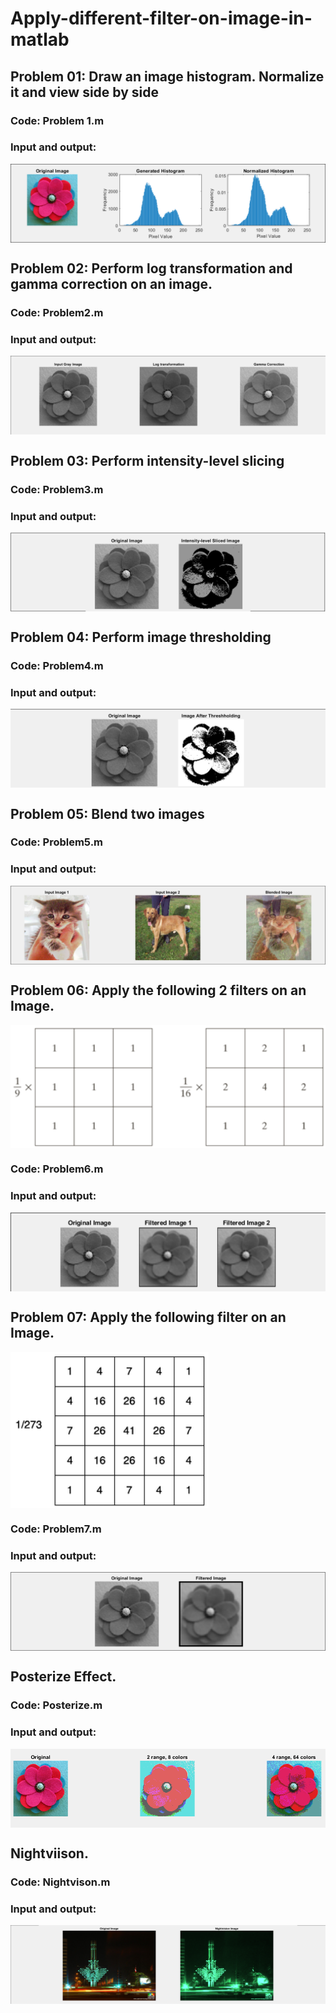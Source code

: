 # Apply-different-filter-on-image-in-matlab
## Problem 01: Draw an image histogram. Normalize it and view side by side
### Code: Problem 1.m
### Input and output: 
<img align="center" src="https://github.com/saif-ahammod/Apply-different-filter-on-image-in-matlab/blob/main/Filter%20Demo/p1.png">

## Problem 02: Perform log transformation and gamma correction on an image.
### Code: Problem2.m
### Input and output: 
<img align="center" src="https://github.com/saif-ahammod/Apply-different-filter-on-image-in-matlab/blob/main/Filter%20Demo/p2.png">

## Problem 03: Perform intensity-level slicing
### Code: Problem3.m
### Input and output: 
<img align="center" src="https://github.com/saif-ahammod/Apply-different-filter-on-image-in-matlab/blob/main/Filter%20Demo/p3.png">

## Problem 04: Perform image thresholding
### Code: Problem4.m
### Input and output: 
<img align="center" src="https://github.com/saif-ahammod/Apply-different-filter-on-image-in-matlab/blob/main/Filter%20Demo/p4.png">

## Problem 05: Blend two images
### Code: Problem5.m
### Input and output: 
<img align="center" src="https://github.com/saif-ahammod/Apply-different-filter-on-image-in-matlab/blob/main/Filter%20Demo/p5.png">

## Problem 06: Apply the following 2 filters on an Image.
<img align="center" src="https://github.com/saif-ahammod/Apply-different-filter-on-image-in-matlab/blob/main/Filter/f1.png" alt="html5" width="600"/>

### Code: Problem6.m
### Input and output: 
<img align="center" src="https://github.com/saif-ahammod/Apply-different-filter-on-image-in-matlab/blob/main/Filter%20Demo/p6.png">

## Problem 07: Apply the following filter on an Image.
<img align="center" src="https://github.com/saif-ahammod/Apply-different-filter-on-image-in-matlab/blob/main/Filter/f2.png">

### Code: Problem7.m
### Input and output: 
<img align="center" src="https://github.com/saif-ahammod/Apply-different-filter-on-image-in-matlab/blob/main/Filter%20Demo/p7.png">

## Posterize Effect.
### Code: Posterize.m
### Input and output: 
<img align="center" src="https://github.com/saif-ahammod/Apply-different-filter-on-image-in-matlab/blob/main/Filter%20Demo/Posterize.png">

## Nightviison.
### Code: Nightvison.m
### Input and output: 
<img align="center" src="https://github.com/saif-ahammod/Apply-different-filter-on-image-in-matlab/blob/main/Filter%20Demo/Nightvison.png">
